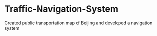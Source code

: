 # Traffic-Navigation-System
Created public transportation map of Beijing and developed a navigation system
